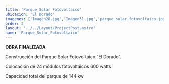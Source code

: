 ```yaml
---
title: 'Parque Solar Fotovoltaico'
ubicacion: 'El Dorado'
imagenes: ['Imagen28.jpg','Imagen31.jpg','parque_solar_fotovoltaico.jpg','Imagen30.jpg','Imagen29.jpg','Imagen27.jpg','Imagen26.jpg','Imagen25.jpg','Imagen24.jpg']
order: 2
layout: '../../Layout/ProjectPost.astro'
name: 'Parque_Solar_Fotovoltaico'
---
```


**OBRA FINALIZADA**

Construcción del Parque  Solar Fotovoltáico “El
Dorado”.

Colocación de 24 módulos fotovoltaicos 600 watts

Capacidad total del parque de 144 kw
